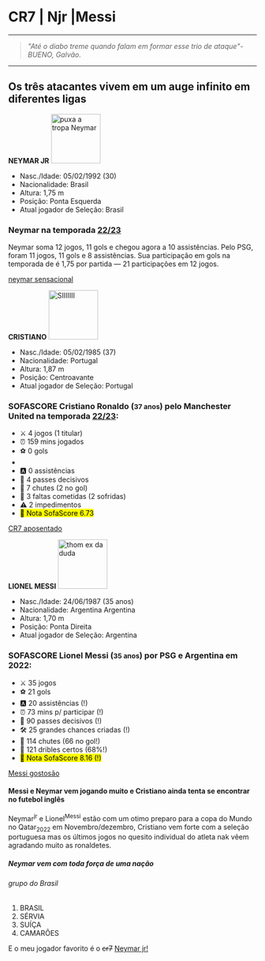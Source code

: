 <!DOCTYPE html>
<html lang="pt">
<head>
    <meta charset="UTF-8">
    <title>The Goat</title>
</head>
<body>
    <h1>CR7 | Njr |Messi </h1>
    <hr />
    <blockquote><i>"Até o diabo treme quando falam em formar esse trio de ataque"- BUENO, Galvão.</i></blockquote>
    <hr />
    <h2>Os três atacantes vivem em um auge infinito em diferentes ligas</h2>
        <strong>NEYMAR JR</strong> 
  <img width="100" src="https://www.designi.com.br/images/preview/10049367.jpg" alt="puxa a tropa Neymar ">
      <ul>
        <li> Nasc./Idade: 05/02/1992 (30)</li>
        <li>Nacionalidade: Brasil </li>
        <li>Altura: 1,75 m</li>
        <li>Posição: Ponta Esquerda</li>
        <li>Atual jogador de Seleção: Brasil</li>
      </ul>
         <h3> Neymar na temporada <u>22/23</u> </h3>
    <p> Neymar soma 12 jogos, 11 gols e chegou agora a 10 assistências. Pelo PSG, foram 11 jogos, 11 gols e 8 assistências. Sua participação em gols na temporada de é 1,75 por partida — 21 participações em 12 jogos.
    </p>
      <a href="https://www.uol.com.br/esporte/colunas/rodolfo-rodrigues/2022/09/23/inicio-de-temporada-de-neymar-e-sensacional-e-empolga-a-selecao.htm">neymar sensacional</a>
      <p>
      <strong>CRISTIANO</strong>
      <img width="100" src="https://www.designi.com.br/images/preview/10043934.jpg" alt="SIIIIIII">
      <ul>
         <li>Nasc./Idade: 05/02/1985 (37)</li>
         <li>Nacionalidade: Portugal</li>
         <li>Altura: 1,87 m</li>  
         <li>Posição: Centroavante</li> 
         <li>Atual jogador de Seleção: Portugal</li> 
      </ul> 
      </p>
   <h3>SOFASCORE Cristiano Ronaldo (<small>37 anos</small>) pelo Manchester United na temporada <u>22/23</u>:</h3>
      <p>
          <ul>   
              <li>⚔️ 4 jogos (1 titular) </li>
              <li>⏰ 159 mins jogados </li>
              <li>⚽️ 0 gols <li>
              <li>🅰️ 0 assistências</li>
              <li>🔑 4 passes decisivos </li>
              <li>👟 7 chutes (2 no gol)</li>
              <li>👊 3 faltas cometidas (2 sofridas)</li>
              <li>⚠️ 2 impedimentos</li>
              <li><mark>💯 Nota SofaScore 6.73</mark></li>  
         </ul>
       </p>
       <a href="https://www.sofascore.com/player/cristiano-ronaldo/750">CR7 aposentado</a>
       <p>
           <strong>LIONEL MESSI</strong>
           <img width="100" src="https://www.designi.com.br/images/preview/10267819.jpg" alt="thom ex da duda">
           <ul>
               <li>Nasc./Idade: 24/06/1987 (35 anos)</li>
               <li>Nacionalidade: Argentina Argentina</li>
               <li>Altura: 1,70 m</li>
               <li>Posição: Ponta Direita</li>
               <li>Atual jogador de Seleção: Argentina</li>    
           </ul>
           <p>
               <h3>SOFASCORE Lionel Messi (<small>35 anos</small>) por PSG e Argentina em 2022:</h3>
           </p>
           <ul>
               <li>⚔️ 35 jogos</li>
               <li>⚽️ 21 gols</li>
               <li>🅰️ 20 assistências (!)</li>
               <li>⏰ 73 mins p/ participar (!)</li>
               <li>🔑 90 passes decisivos (!)</li>
               <li>🛠️ 25 grandes chances criadas (!)</li>
               <li>👟 114 chutes (66 no gol!)</li>
               <li>🔄 121 dribles certos (68%!)</li>
               <li><mark>💯 Nota SofaScore 8.16 (!)</mark></li> 
           </ul>
           <a href="https://www.sofascore.com/player/lionel-messi/12994">Messi gostosão</a>
           </p>
           <p>
           <h4>Messi e Neymar vem jogando muito e Cristiano ainda tenta se encontrar no futebol inglês</h4>
           </p>
           <p>
Neymar<sup>jr</sup> e Lionel<sup>Messi</sup> estão com um otimo preparo para a copa do Mundo no Qatar<sub>2022</sub> em Novembro/dezembro, Cristiano vem forte com a seleção portuguesa mas os últimos jogos no quesito individual do atleta nak vêem agradando muito as ronaldetes.
           <h5>Neymar vem com toda força de uma nação</h5>
           <h6>grupo do Brasil</h6> 
               <ol>
                    <li>BRASIL</li> 
                    <li>SÉRVIA</li>
                    <li>SUÍÇA</li>
                    <li>CAMARÕES</li>
               </ol>               
           </p> 
           <p>
               E o meu jogador favorito é o <del>cr7</del> <ins>Neymar jr!</ins>
               
               
               
           
</body>
</html>
